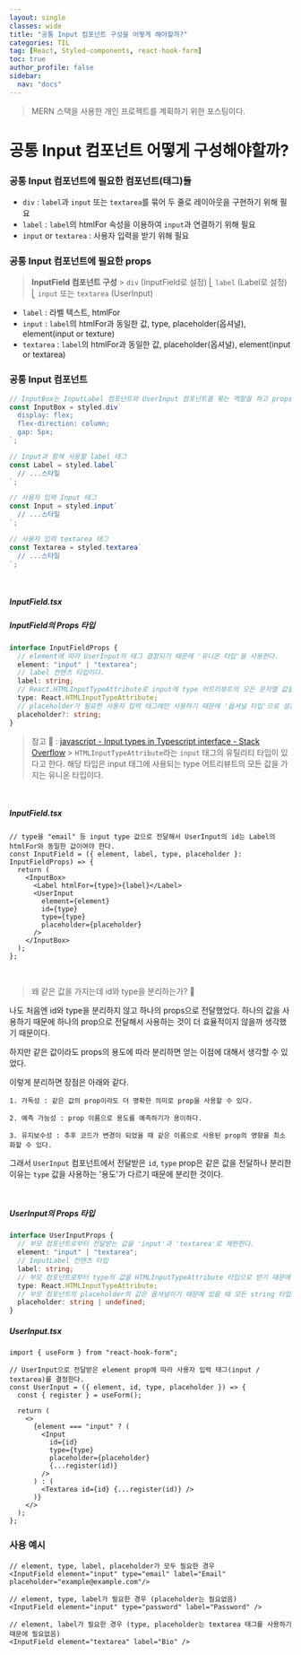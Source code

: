 ```yaml
---
layout: single
classes: wide
title: "공통 Input 컴포넌트 구성을 어떻게 해야할까?"
categories: TIL
tag: [React, Styled-components, react-hook-form]
toc: true
author_profile: false
sidebar:
  nav: "docs"
---
```


> MERN 스택을 사용한 개인 프로젝트를 계획하기 위한 포스팅이다.

# 공통 Input 컴포넌트 어떻게 구성해야할까?

### 공통 Input 컴포넌트에 필요한 컴포넌트(태그)들

- `div` : `label`과 `input` 또는 `textarea`를 묶어 두 줄로 레이아웃을 구현하기 위해 필요
- `label` : `label`의 htmlFor 속성을 이용하여 `input`과 연결하기 위해 필요
- `input` or `textarea` : 사용자 입력을 받기 위해 필요

### 공통 Input 컴포넌트에 필요한 props

> **InputField 컴포넌트 구성** > `div` (InputField로 설정)
> ⎣ `label` (Label로 설정)
> ⎣ `input` 또는 `textarea` (UserInput)

- `label` : 라벨 텍스트, htmlFor
- `input` : `label`의 htmlFor과 동일한 값, type, placeholder(옵셔널), element(input or texture)
- `textarea` : `label`의 htmlFor과 동일한 값, placeholder(옵셔널), element(input or textarea)

### 공통 Input 컴포넌트

```ts
// InputBox는 InputLabel 컴포넌트와 UserInput 컴포넌트를 묶는 역할을 하고 props를 전달하는 역할을 하도록 한다.
const InputBox = styled.div`
  display: flex;
  flex-direction: column;
  gap: 5px;
`;

// Input과 함께 사용할 label 태그
const Label = styled.label`
  // ...스타일
`;

// 사용자 입력 Input 태그
const Input = styled.input`
  // ...스타일
`;

// 사용자 입력 textarea 태그
const Textarea = styled.textarea`
  // ...스타일
`;
```

<br/>

##### InputField.tsx

##### InputField의 Props 타입

```ts
interface InputFieldProps {
  // element에 따라 UserInput의 태그 결정되기 때문에 '유니온 타입'을 사용한다.
  element: "input" | "textarea";
  // label 컨텐츠 타입이다.
  label: string;
  // React.HTMLInputTypeAttribute로 input에 type 어트리뷰트의 모든 문자열 값을 유니온 타입으로 사용한다.
  type: React.HTMLInputTypeAttribute;
  // placeholder가 필요한 사용자 입력 태그에만 사용하기 때문에 '옵셔널 타입'으로 설정한다.
  placeholder?: string;
}
```

> 참고 🤔 :
> [javascript - Input types in Typescript interface - Stack Overflow](https://stackoverflow.com/questions/59504750/input-types-in-typescript-interface) > `HTMLInputTypeAttribute`라는 `input` 태그의 유틸리티 타입이 있다고 한다. 해당 타입은 input 태그에 사용되는 type 어트리뷰트의 모든 값을 가지는 유니온 타입이다.

<br/>

##### InputField.tsx

```tsx
// type을 "email" 등 input type 값으로 전달해서 UserInput의 id는 Label의 htmlFor와 동일한 값이여야 한다.
const InputField = ({ element, label, type, placeholder }: InputFieldProps) => {
  return (
    <InputBox>
      <Label htmlFor={type}>{label}</Label>
      <UserInput
        element={element}
        id={type}
        type={type}
        placeholder={placeholder}
      />
    </InputBox>
  );
};
```

<br/>

> 왜 같은 값을 가지는데 id와 type을 분리하는가? 🤔

나도 처음엔 id와 type을 분리하지 않고 하나의 props으로 전달했었다. 하나의 값을 사용하기 때문에 하나의 prop으로 전달해서 사용하는 것이 더 효율적이지 않을까 생각했기 때문이다.

하지만 같은 값이라도 props의 용도에 따라 분리하면 얻는 이점에 대해서 생각할 수 있었다.

이렇게 분리하면 장점은 아래와 같다.

```
1. 가독성 : 같은 값의 prop이라도 더 명확한 의미로 prop을 사용할 수 있다.

2. 예측 가능성 : prop 이름으로 용도를 예측하기가 용이하다.

3. 유지보수성 : 추후 코드가 변경이 되었을 때 같은 이름으로 사용된 prop의 영향을 최소화할 수 있다.
```

그래서 `UserInput` 컴포넌트에서 전달받은 `id`, `type` prop은 같은 값을 전달하나 분리한 이유는 `type` 값을 사용하는 '용도'가 다르기 때문에 분리한 것이다.

<br/>

##### UserInput의 Props 타입

```ts
interface UserInputProps {
  // 부모 컴포넌트로부터 전달받는 값을 'input'과 'textarea'로 제한한다.
  element: "input" | "textarea";
  // InputLabel 컨텐츠 타입
  label: string;
  // 부모 컴포넌트로부터 type의 값을 HTMLInputTypeAttribute 타입으로 받기 때문에 설정한다.
  type: React.HTMLInputTypeAttribute;
  // 부모 컴포넌트의 placeholder의 값은 옵셔널이기 때문에 있을 때 모든 string 타입으로 전달받고 없다면 undefined로 지정된다.
  placeholder: string | undefined;
}
```

##### UserInput.tsx

```tsx
import { useForm } from "react-hook-form";

// UserInput으로 전달받은 element prop에 따라 사용자 입력 태그(input / textarea)를 결정한다.
const UserInput = ({ element, id, type, placeholder }) => {
  const { register } = useForm();

  return (
    <>
      {element === "input" ? (
        <Input
          id={id}
          type={type}
          placeholder={placeholder}
          {...register(id)}
        />
      ) : (
        <Textarea id={id} {...register(id)} />
      )}
    </>
  );
};
```

### 사용 예시

```tsx
// element, type, label, placeholder가 모두 필요한 경우
<InputField element="input" type="email" label="Email" placeholder="example@example.com"/>

// element, type, label가 필요한 경우 (placeholder는 필요없음)
<InputField element="input" type="password" label="Password" />

// element, label가 필요한 경우 (type, placeholder는 textarea 태그를 사용하기 때문에 필요없음)
<InputField element="textarea" label="Bio" />
```
